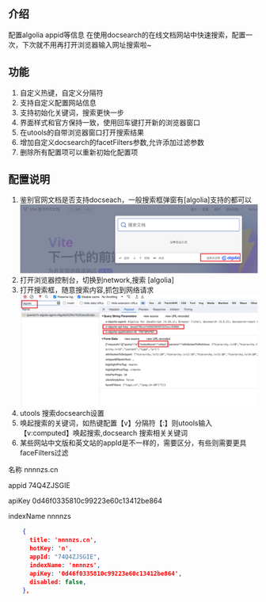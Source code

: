 ## 介绍
配置algolia appid等信息 在使用docsearch的在线文档网站中快速搜索，配置一次，下次就不用再打开浏览器输入网址搜索啦~

## 功能
1. 自定义热键，自定义分隔符
2. 支持自定义配置网站信息
3. 支持初始化关键词，搜索更快一步
4. 界面样式和官方保持一致，使用回车键打开新的浏览器窗口
5. 在utools的自带浏览器窗口打开搜索结果
6. 增加自定义docsearch的facetFilters参数,允许添加过滤参数
7. 删除所有配置项可以重新初始化配置项

## 配置说明
1. 鉴别官网文档是否支持docseach，一般搜索框弹窗有[algolia]支持的都可以 ![imgs/鉴别](imgs/鉴别.png)
2. 打开浏览器控制台，切换到network,搜索 [algolia]
3. 打开搜索框，随意搜索内容,抓包到网络请求 ![获取配置](imgs/获取配置id.jpg)
4. utools 搜索docsearch设置
5. 唤起搜索的关键词，如热键配置【v】分隔符【:】则utools输入【v:computed】唤起搜索,docsearch 搜索相关关键词
6. 某些网站中文版和英文站的appId是不一样的，需要区分，有些则需要更具faceFilters过滤

名称 nnnnzs.cn

appid 
74Q4ZJSGIE

apiKey
0d46f0335810c99223e60c13412be864

indexName 
nnnnzs

```json
    {
      title: 'nnnnzs.cn',
      hotKey: 'n',
      appId: "74Q4ZJSGIE",
      indexName: 'nnnnzs',
      apiKey: '0d46f0335810c99223e60c13412be864',
      disabled: false,
    },
```